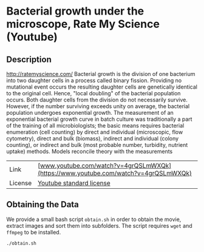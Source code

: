 # Bacterial growth under the microscope, Rate My Science (Youtube)

## Description
http://ratemyscience.com/ Bacterial growth is the division of one bacterium into two daughter
cells in a process called binary fission.
Providing no mutational event occurs the resulting daughter cells are genetically identical to the
original cell.
Hence, "local doubling" of the bacterial population occurs.
Both daughter cells from the division do not necessarily survive.
However, if the number surviving exceeds unity on average, the bacterial population undergoes
exponential growth.
The measurement of an exponential bacterial growth curve in batch culture was traditionally a part
of the training of all microbiologists; the basic means requires bacterial enumeration (cell
counting) by direct and individual (microscopic, flow cytometry), direct and bulk (biomass),
indirect and individual (colony counting), or indirect and bulk (most probable number, turbidity,
nutrient uptake) methods.
Models reconcile theory with the measurements

| | |
|:---|---|
| Link | [www.youtube.com/watch?v=4grQSLmWXQk](https://www.youtube.com/watch?v=4grQSLmWXQk) |
| License | [Youtube standard license](https://www.youtube.com/static?template=terms) |

## Obtaining the Data
We provide a small bash script `obtain.sh` in order to obtain the movie, extract images and sort
them into subfolders.
The script requires `wget` and `ffmpeg` to be installed.

```bash
./obtain.sh
```
